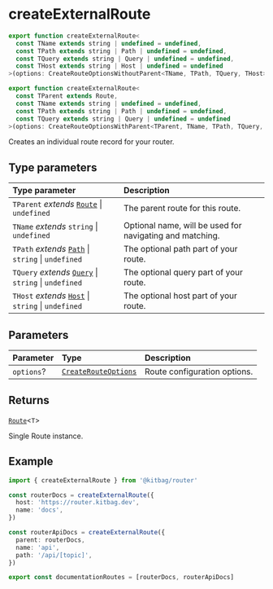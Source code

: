 # createExternalRoute

```ts
export function createExternalRoute<
  const TName extends string | undefined = undefined,
  const TPath extends string | Path | undefined = undefined,
  const TQuery extends string | Query | undefined = undefined,
  const THost extends string | Host | undefined = undefined
>(options: CreateRouteOptionsWithoutParent<TName, TPath, TQuery, THost>): Route<ToName<TName>, ToHost<THost>, ToPath<TPath>, ToQuery<TQuery>>

export function createExternalRoute<
  const TParent extends Route,
  const TName extends string | undefined = undefined,
  const TPath extends string | Path | undefined = undefined,
  const TQuery extends string | Query | undefined = undefined
>(options: CreateRouteOptionsWithParent<TParent, TName, TPath, TQuery, Host<'', {}>>): Route<CombineName<TParent['name'], ToName<TName>>, ToHost<Host<'', {}>>, CombinePath<TParent['path'], ToPath<TPath>>, CombineQuery<TParent['query'], ToQuery<TQuery>>>
```

Creates an individual route record for your router.

## Type parameters

| Type parameter | Description |
| :------ | :------ |
| `TParent` *extends* [`Route`](/api/types/Route) \| `undefined` | The parent route for this route. |
| `TName` *extends* `string` \| `undefined` | Optional name, will be used for navigating and matching. |
| `TPath` *extends* [`Path`](/api/functions/path) \| `string` \| `undefined` | The optional path part of your route. |
| `TQuery` *extends* [`Query`](/api/functions/query) \| `string` \| `undefined` | The optional query part of your route. |
| `THost` *extends* [`Host`](/api/functions/host) \| `string` \| `undefined` | The optional host part of your route. |

## Parameters

| Parameter | Type | Description |
| :------ | :------ | :------ |
| `options`? | [`CreateRouteOptions`](../types/CreateRouteOptions) | Route configuration options. |

## Returns

[`Route`](../types/Route)\<`T`\>

Single Route instance.

## Example

```ts
import { createExternalRoute } from '@kitbag/router'

const routerDocs = createExternalRoute({
  host: 'https://router.kitbag.dev',
  name: 'docs',
})

const routerApiDocs = createExternalRoute({
  parent: routerDocs,
  name: 'api',
  path: '/api/[topic]',
})

export const documentationRoutes = [routerDocs, routerApiDocs]
```
